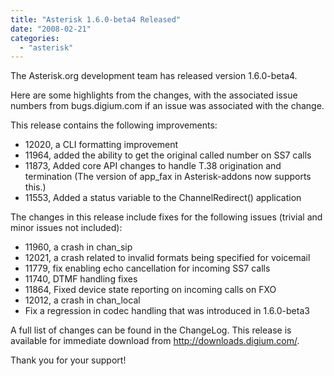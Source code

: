 ```yaml
---
title: "Asterisk 1.6.0-beta4 Released"
date: "2008-02-21"
categories: 
  - "asterisk"
---
```


The Asterisk.org development team has released version 1.6.0-beta4.

Here are some highlights from the changes, with the associated issue numbers from bugs.digium.com if an issue was associated with the change.

This release contains the following improvements:

- 12020, a CLI formatting improvement
- 11964, added the ability to get the original called number on SS7 calls
- 11873, Added core API changes to handle T.38 origination and termination (The version of app\_fax in Asterisk-addons now supports this.)
- 11553, Added a status variable to the ChannelRedirect() application

The changes in this release include fixes for the following issues (trivial and minor issues not included):

- 11960, a crash in chan\_sip
- 12021, a crash related to invalid formats being specified for voicemail
- 11779, fix enabling echo cancellation for incoming SS7 calls
- 11740, DTMF handling fixes
- 11864, Fixed device state reporting on incoming calls on FXO
- 12012, a crash in chan\_local
- Fix a regression in codec handling that was introduced in 1.6.0-beta3

A full list of changes can be found in the ChangeLog. This release is available for immediate download from http://downloads.digium.com/.

Thank you for your support!

